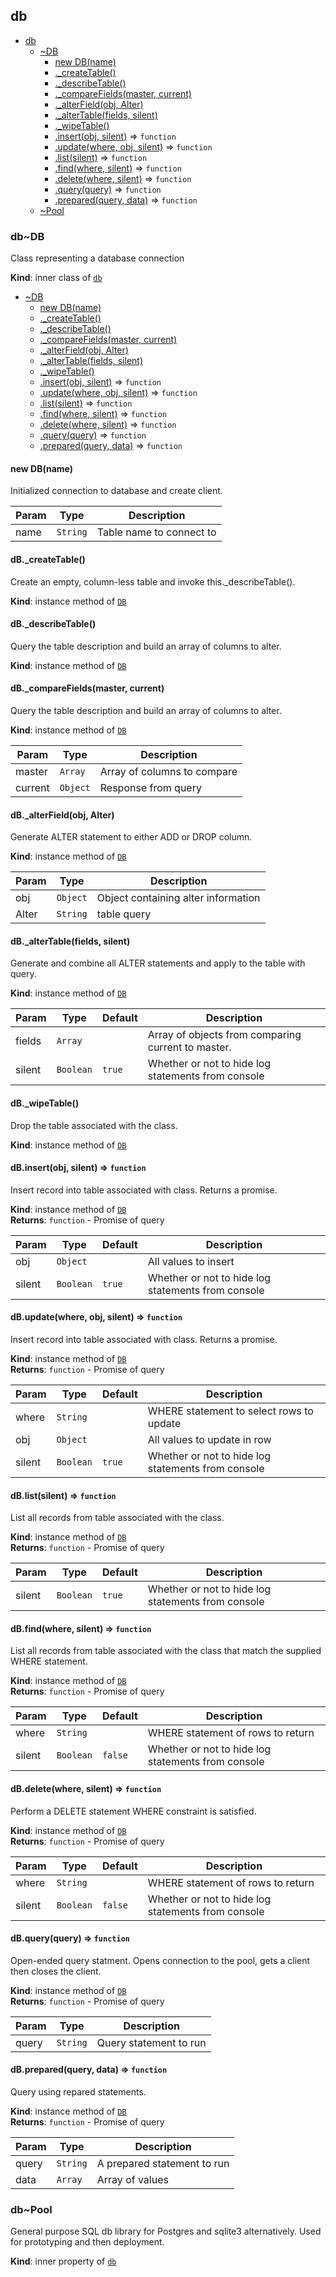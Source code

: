 <a name="module_db"></a>

## db

* [db](#module_db)
    * [~DB](#module_db..DB)
        * [new DB(name)](#new_module_db..DB_new)
        * [._createTable()](#module_db..DB+_createTable)
        * [._describeTable()](#module_db..DB+_describeTable)
        * [._compareFields(master, current)](#module_db..DB+_compareFields)
        * [._alterField(obj, Alter)](#module_db..DB+_alterField)
        * [._alterTable(fields, silent)](#module_db..DB+_alterTable)
        * [._wipeTable()](#module_db..DB+_wipeTable)
        * [.insert(obj, silent)](#module_db..DB+insert) ⇒ <code>function</code>
        * [.update(where, obj, silent)](#module_db..DB+update) ⇒ <code>function</code>
        * [.list(silent)](#module_db..DB+list) ⇒ <code>function</code>
        * [.find(where, silent)](#module_db..DB+find) ⇒ <code>function</code>
        * [.delete(where, silent)](#module_db..DB+delete) ⇒ <code>function</code>
        * [.query(query)](#module_db..DB+query) ⇒ <code>function</code>
        * [.prepared(query, data)](#module_db..DB+prepared) ⇒ <code>function</code>
    * [~Pool](#module_db..Pool)

<a name="module_db..DB"></a>

### db~DB
Class representing a database connection

**Kind**: inner class of [<code>db</code>](#module_db)  

* [~DB](#module_db..DB)
    * [new DB(name)](#new_module_db..DB_new)
    * [._createTable()](#module_db..DB+_createTable)
    * [._describeTable()](#module_db..DB+_describeTable)
    * [._compareFields(master, current)](#module_db..DB+_compareFields)
    * [._alterField(obj, Alter)](#module_db..DB+_alterField)
    * [._alterTable(fields, silent)](#module_db..DB+_alterTable)
    * [._wipeTable()](#module_db..DB+_wipeTable)
    * [.insert(obj, silent)](#module_db..DB+insert) ⇒ <code>function</code>
    * [.update(where, obj, silent)](#module_db..DB+update) ⇒ <code>function</code>
    * [.list(silent)](#module_db..DB+list) ⇒ <code>function</code>
    * [.find(where, silent)](#module_db..DB+find) ⇒ <code>function</code>
    * [.delete(where, silent)](#module_db..DB+delete) ⇒ <code>function</code>
    * [.query(query)](#module_db..DB+query) ⇒ <code>function</code>
    * [.prepared(query, data)](#module_db..DB+prepared) ⇒ <code>function</code>

<a name="new_module_db..DB_new"></a>

#### new DB(name)
Initialized connection to database and create client.


| Param | Type | Description |
| --- | --- | --- |
| name | <code>String</code> | Table name to connect to |

<a name="module_db..DB+_createTable"></a>

#### dB._createTable()
Create an empty, column-less table and invoke this._describeTable().

**Kind**: instance method of [<code>DB</code>](#module_db..DB)  
<a name="module_db..DB+_describeTable"></a>

#### dB._describeTable()
Query the table description and build an array of columns to alter.

**Kind**: instance method of [<code>DB</code>](#module_db..DB)  
<a name="module_db..DB+_compareFields"></a>

#### dB._compareFields(master, current)
Query the table description and build an array of columns to alter.

**Kind**: instance method of [<code>DB</code>](#module_db..DB)  

| Param | Type | Description |
| --- | --- | --- |
| master | <code>Array</code> | Array of columns to compare |
| current | <code>Object</code> | Response from query |

<a name="module_db..DB+_alterField"></a>

#### dB._alterField(obj, Alter)
Generate ALTER statement to either ADD or DROP column.

**Kind**: instance method of [<code>DB</code>](#module_db..DB)  

| Param | Type | Description |
| --- | --- | --- |
| obj | <code>Object</code> | Object containing alter information |
| Alter | <code>String</code> | table query |

<a name="module_db..DB+_alterTable"></a>

#### dB._alterTable(fields, silent)
Generate and combine all ALTER statements and apply to the 
table with query.

**Kind**: instance method of [<code>DB</code>](#module_db..DB)  

| Param | Type | Default | Description |
| --- | --- | --- | --- |
| fields | <code>Array</code> |  | Array of objects from comparing current to master. |
| silent | <code>Boolean</code> | <code>true</code> | Whether or not to hide log statements from console |

<a name="module_db..DB+_wipeTable"></a>

#### dB._wipeTable()
Drop the table associated with the class.

**Kind**: instance method of [<code>DB</code>](#module_db..DB)  
<a name="module_db..DB+insert"></a>

#### dB.insert(obj, silent) ⇒ <code>function</code>
Insert record into table associated with class. Returns a promise.

**Kind**: instance method of [<code>DB</code>](#module_db..DB)  
**Returns**: <code>function</code> - Promise of query  

| Param | Type | Default | Description |
| --- | --- | --- | --- |
| obj | <code>Object</code> |  | All values to insert |
| silent | <code>Boolean</code> | <code>true</code> | Whether or not to hide log statements from console |

<a name="module_db..DB+update"></a>

#### dB.update(where, obj, silent) ⇒ <code>function</code>
Insert record into table associated with class. Returns a promise.

**Kind**: instance method of [<code>DB</code>](#module_db..DB)  
**Returns**: <code>function</code> - Promise of query  

| Param | Type | Default | Description |
| --- | --- | --- | --- |
| where | <code>String</code> |  | WHERE statement to select rows to update |
| obj | <code>Object</code> |  | All values to update in row |
| silent | <code>Boolean</code> | <code>true</code> | Whether or not to hide log statements from console |

<a name="module_db..DB+list"></a>

#### dB.list(silent) ⇒ <code>function</code>
List all records from table associated with the class.

**Kind**: instance method of [<code>DB</code>](#module_db..DB)  
**Returns**: <code>function</code> - Promise of query  

| Param | Type | Default | Description |
| --- | --- | --- | --- |
| silent | <code>Boolean</code> | <code>true</code> | Whether or not to hide log statements from console |

<a name="module_db..DB+find"></a>

#### dB.find(where, silent) ⇒ <code>function</code>
List all records from table associated with the class that match
the supplied WHERE statement.

**Kind**: instance method of [<code>DB</code>](#module_db..DB)  
**Returns**: <code>function</code> - Promise of query  

| Param | Type | Default | Description |
| --- | --- | --- | --- |
| where | <code>String</code> |  | WHERE statement of rows to return |
| silent | <code>Boolean</code> | <code>false</code> | Whether or not to hide log statements from console |

<a name="module_db..DB+delete"></a>

#### dB.delete(where, silent) ⇒ <code>function</code>
Perform a DELETE statement WHERE constraint is satisfied.

**Kind**: instance method of [<code>DB</code>](#module_db..DB)  
**Returns**: <code>function</code> - Promise of query  

| Param | Type | Default | Description |
| --- | --- | --- | --- |
| where | <code>String</code> |  | WHERE statement of rows to return |
| silent | <code>Boolean</code> | <code>false</code> | Whether or not to hide log statements from console |

<a name="module_db..DB+query"></a>

#### dB.query(query) ⇒ <code>function</code>
Open-ended query statment. Opens connection to the pool, gets a client  then closes
the client.

**Kind**: instance method of [<code>DB</code>](#module_db..DB)  
**Returns**: <code>function</code> - Promise of query  

| Param | Type | Description |
| --- | --- | --- |
| query | <code>String</code> | Query statement to run |

<a name="module_db..DB+prepared"></a>

#### dB.prepared(query, data) ⇒ <code>function</code>
Query using repared statements.

**Kind**: instance method of [<code>DB</code>](#module_db..DB)  
**Returns**: <code>function</code> - Promise of query  

| Param | Type | Description |
| --- | --- | --- |
| query | <code>String</code> | A prepared statement to run |
| data | <code>Array</code> | Array of values |

<a name="module_db..Pool"></a>

### db~Pool
General purpose SQL db library for Postgres and sqlite3 alternatively. Used for prototyping and then deployment.

**Kind**: inner property of [<code>db</code>](#module_db)  
